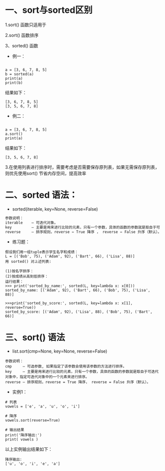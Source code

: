 # 一、sort与sorted区别

1.sort() 函数只适用于

2.sort() 函数排序

3、sorted() 函数

- 例一：

```
a = [3, 6, 7, 8, 5]
b = sorted(a)
print(a)
print(b)
```

结果如下：

```
[3, 6, 7, 8, 5]
[3, 5, 6, 7, 8]
```

- 例二：

```
a = [3, 6, 7, 8, 5]
a.sort()
print(a)
```

结果如下：

```
[3, 5, 6, 7, 8]
```

3.在使用列表进行排序时，需要考虑是否需要保存原列表，如果无需保存原列表，则优先使用sort() 节省内存空间，提高效率

# 二、sorted 语法：

- sorted(iterable, key=None, reverse=False)

```java
参数说明：
iterable    – 可迭代对象。
key         – 主要是用来进行比较的元素，只有一个参数，具体的函数的参数就是取自于可迭代对象中，指定可迭代对象中的一个元素来进行排序。
reverse     – 排序规则，reverse = True 降序 ， reverse = False 升序（默认）。
```

- 练习题：

```auto
假设我们用一组tuple表示学生名字和成绩：
L = [('Bob', 75), ('Adam', 92), ('Bart', 66), ('Lisa', 88)]
用 sorted() 对上述列表:

(1)按名字排序：
(2)按成绩从高到低排序：
运行结果：
>>> print('sorted_by_name:', sorted(L, key=lambda x: x[0]))
sorted_by_name: [('Adam', 92), ('Bart', 66), ('Bob', 75), ('Lisa', 88)]

>>>print('sorted_by_score:', sorted(L, key=lambda x: x[1], reverse=True))
sorted_by_score: [('Adam', 92), ('Lisa', 88), ('Bob', 75), ('Bart', 66)]
```

# 三、sort() 语法

- list.sort(cmp=None, key=None, reverse=False)

```auto
参数说明：
cmp     – 可选参数, 如果指定了该参数会使用该参数的方法进行排序。
key     – 主要是用来进行比较的元素，只有一个参数，具体的函数的参数就是取自于可迭代对象中，指定可迭代对象中的一个元素来进行排序。
reverse – 排序规则，reverse = True 降序， reverse = False 升序（默认）。
```

- 实例1：

```auto
# 列表
vowels = ['e', 'a', 'u', 'o', 'i']
 
# 降序
vowels.sort(reverse=True)
 
# 输出结果
print('降序输出:')
print( vowels )
```

以上实例输出结果如下：

```auto
降序输出:
['u', 'o', 'i', 'e', 'a']
```
